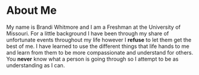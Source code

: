 # About Me
My name is Brandi Whitmore and I am a Freshman at the University of Missouri. For a little background I have been through my share of unfortunate events throughout my life however I **refuse** to let them get the best of me. I have learned to use the different things that life hands to me and learn from them to be more compassionate and understand for others. You **never** know what a person is going through so I attempt to be as understanding as I can.